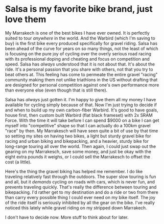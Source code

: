 # Salsa is my favorite bike brand, just love them

My Marrakech is one of the best bikes I have ever owned. It is perfectly suited to tour *anywhere* in the world. And the Warbird (which I'm saving to buy) is the first bike every produced specifically for gravel riding. Salsa has been ahead of the curve for years on so many things, not the least of which is focusing on the pure joy of cycling over the overly serious road racing with its professional doping and cheating and focus on competition and speed. Salsa has *always* understood that it is not about that. It's about the ride. It's a personal passion that you share with others, not that you try to beat others at. This feeling has come to permeate the entire gravel "racing" community making them not unlike triathlons in the US without drafting that are designed for personal competition against one's own performance more than everyone else (even though that is still there).

Salsa has *always* just gotten it. I'm happy to give them all my money I have available for cycling simply because of that. Now I'm just trying to decide if and when to build up my own carbon-fiber Warbird. It's good to have goals, house first, then custom built Warbird (flat black frameset) with 2x SRAM Force. With the time it will take before I can spend $9000 on a bike I can get myself into "competitive" shape so that I can actually do a 100km gravel "race" by then. My Marrakesch will have seen quite a bit of use by that time so setting my sites on having two bikes, a light but sturdy gravel bike for racing and urban biking and bikepacking, and a heavier, sturdy bike for long-range touring all over the world. Then again, I could just swap out the gearing on my Marrakesch, save some money, and just be okay with the eight extra pounds it weighs, or I could sell the Marrakesch to offset the cost (a little).

Here's the thing the gravel biking has helped me remember. I do like traveling relatively fast through the outdoors. The super slow touring is fun and all, but it *demands* cycling on roads with cars, which is never fun, and prevents traveling quickly. That's really the difference between touring and bikepacking. I'd rather get to my destination and do a ride or two from there than carry every possible thing I could ever need on my bike itself. The joy of the ride itself is seriously inhibited by all the gear on the bike. I've really noticed this lately while gravel riding on my stripped down Marrakech.

I don't have to decide now. More stuff to think about for later.
